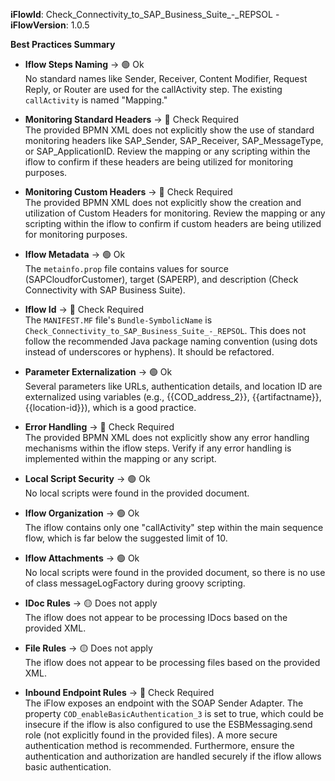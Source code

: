 **iFlowId**: Check_Connectivity_to_SAP_Business_Suite_-_REPSOL - **iFlowVersion**: 1.0.5

**Best Practices Summary**
- **Iflow Steps Naming** -> 🟢 Ok\
    No standard names like Sender, Receiver, Content Modifier, Request Reply, or Router are used for the callActivity step. The existing `callActivity` is named "Mapping."

- **Monitoring Standard Headers** -> 🔴 Check Required\
    The provided BPMN XML does not explicitly show the use of standard monitoring headers like SAP_Sender, SAP_Receiver, SAP_MessageType, or SAP_ApplicationID. Review the mapping or any scripting within the iflow to confirm if these headers are being utilized for monitoring purposes.

- **Monitoring Custom Headers** -> 🔴 Check Required\
    The provided BPMN XML does not explicitly show the creation and utilization of Custom Headers for monitoring. Review the mapping or any scripting within the iflow to confirm if custom headers are being utilized for monitoring purposes.

- **Iflow Metadata** -> 🟢 Ok\
    The `metainfo.prop` file contains values for source (SAPCloudforCustomer), target (SAPERP), and description (Check Connectivity with SAP Business Suite).

- **Iflow Id** -> 🔴 Check Required\
    The `MANIFEST.MF` file's `Bundle-SymbolicName` is `Check_Connectivity_to_SAP_Business_Suite_-_REPSOL`. This does not follow the recommended Java package naming convention (using dots instead of underscores or hyphens). It should be refactored.

- **Parameter Externalization** -> 🟢 Ok\
    Several parameters like URLs, authentication details, and location ID are externalized using variables (e.g., {{COD_address_2}}, {{artifactname}}, {{location-id}}), which is a good practice.

- **Error Handling** -> 🔴 Check Required\
    The provided BPMN XML does not explicitly show any error handling mechanisms within the iflow steps. Verify if any error handling is implemented within the mapping or any script.

- **Local Script Security** -> 🟢 Ok\
    No local scripts were found in the provided document.

- **Iflow Organization** -> 🟢 Ok\
    The iflow contains only one "callActivity" step within the main sequence flow, which is far below the suggested limit of 10.

- **Iflow Attachments** -> 🟢 Ok\
    No local scripts were found in the provided document, so there is no use of class messageLogFactory during groovy scripting.

- **IDoc Rules** -> 🟡 Does not apply\
    The iflow does not appear to be processing IDocs based on the provided XML.

- **File Rules** -> 🟡 Does not apply\
    The iflow does not appear to be processing files based on the provided XML.

- **Inbound Endpoint Rules** -> 🔴 Check Required\
    The iFlow exposes an endpoint with the SOAP Sender Adapter. The property `COD_enableBasicAuthentication_3` is set to true, which could be insecure if the iflow is also configured to use the ESBMessaging.send role (not explicitly found in the provided files). A more secure authentication method is recommended. Furthermore, ensure the authentication and authorization are handled securely if the iflow allows basic authentication.